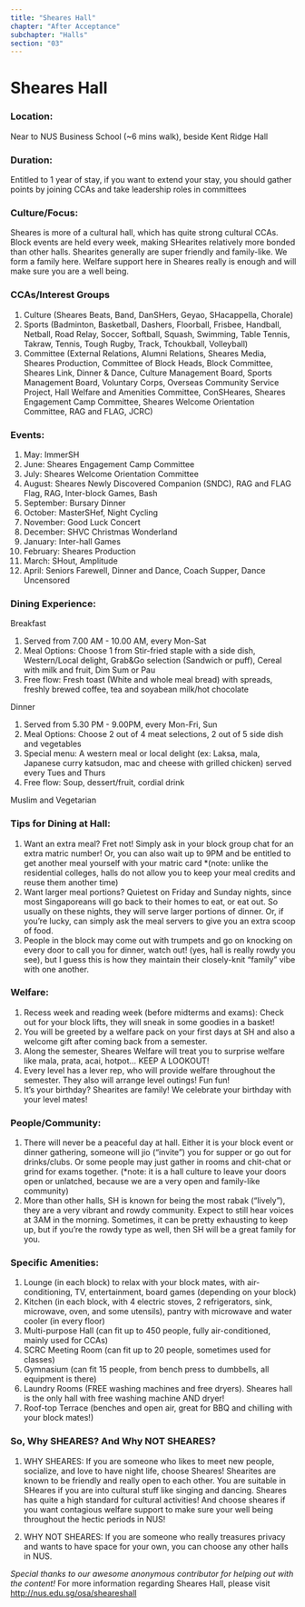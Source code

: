 ```yaml
---
title: "Sheares Hall"
chapter: "After Acceptance"
subchapter: "Halls"
section: "03"
---
```


# Sheares Hall

### Location:

Near to NUS Business School (~6 mins walk), beside Kent Ridge Hall

### Duration:

Entitled to 1 year of stay, if you want to extend your stay, you should gather points by joining CCAs and take leadership roles in committees

### Culture/Focus:

Sheares is more of a cultural hall, which has quite strong cultural CCAs. Block events are held every week, making SHearites relatively more bonded than other halls. Shearites generally are super friendly and family-like. We form a family here. Welfare support here in Sheares really is enough and will make sure you are a well being.

### CCAs/Interest Groups

1. Culture (Sheares Beats, Band, DanSHers, Geyao, SHacappella, Chorale)
2. Sports (Badminton, Basketball, Dashers, Floorball, Frisbee, Handball, Netball, Road Relay, Soccer, Softball, Squash, Swimming, Table Tennis, Takraw, Tennis, Tough Rugby, Track, Tchoukball, Volleyball)
3. Committee (External Relations, Alumni Relations, Sheares Media, Sheares Production, Committee of Block Heads, Block Committee, Sheares Link, Dinner & Dance, Culture Management Board, Sports Management Board, Voluntary Corps, Overseas Community Service Project, Hall Welfare and Amenities Committee, ConSHeares, Sheares Engagement Camp Committee, Sheares Welcome Orientation Committee, RAG and FLAG, JCRC)

### Events:

1. May: ImmerSH
2. June: Sheares Engagement Camp Committee
3. July: Sheares Welcome Orientation Committee
4. August: Sheares Newly Discovered Companion (SNDC), RAG and FLAG Flag, RAG, Inter-block Games, Bash
5. September: Bursary Dinner
6. October: MasterSHef, Night Cycling
7. November: Good Luck Concert
8. December: SHVC Christmas Wonderland
9. January: Inter-hall Games
10. February: Sheares Production
11. March: SHout, Amplitude
12. April: Seniors Farewell, Dinner and Dance, Coach Supper, Dance Uncensored

### Dining Experience:

Breakfast

1.  Served from 7.00 AM - 10.00 AM, every Mon-Sat
2.  Meal Options: Choose 1 from Stir-fried staple with a side dish, Western/Local delight, Grab&Go selection (Sandwich or puff), Cereal with milk and fruit, Dim Sum or Pau
3.  Free flow: Fresh toast (White and whole meal bread) with spreads, freshly brewed coffee, tea and soyabean milk/hot chocolate

Dinner

1.  Served from 5.30 PM - 9.00PM, every Mon-Fri, Sun
2.  Meal Options: Choose 2 out of 4 meat selections, 2 out of 5 side dish and vegetables
3.  Special menu: A western meal or local delight (ex: Laksa, mala, Japanese curry katsudon, mac and cheese with grilled chicken) served every Tues and Thurs
4.  Free flow: Soup, dessert/fruit, cordial drink

Muslim and Vegetarian

### Tips for Dining at Hall:

1. Want an extra meal? Fret not! Simply ask in your block group chat for an extra matric number! Or, you can also wait up to 9PM and be entitled to get another meal yourself with your matric card \*(note: unlike the residential colleges, halls do not allow you to keep your meal credits and reuse them another time)
2. Want larger meal portions? Quietest on Friday and Sunday nights, since most Singaporeans will go back to their homes to eat, or eat out. So usually on these nights, they will serve larger portions of dinner. Or, if you’re lucky, can simply ask the meal servers to give you an extra scoop of food.
3. People in the block may come out with trumpets and go on knocking on every door to call you for dinner, watch out! (yes, hall is really rowdy you see), but I guess this is how they maintain their closely-knit “family” vibe with one another.

### Welfare:

1. Recess week and reading week (before midterms and exams): Check out for your block lifts, they will sneak in some goodies in a basket!
2. You will be greeted by a welfare pack on your first days at SH and also a welcome gift after coming back from a semester.
3. Along the semester, Sheares Welfare will treat you to surprise welfare like mala, prata, acai, hotpot… KEEP A LOOKOUT!
4. Every level has a lever rep, who will provide welfare throughout the semester. They also will arrange level outings! Fun fun!
5. It’s your birthday? Shearites are family! We celebrate your birthday with your level mates!

### People/Community:

1. There will never be a peaceful day at hall. Either it is your block event or dinner gathering, someone will jio (“invite”) you for supper or go out for drinks/clubs. Or some people may just gather in rooms and chit-chat or grind for exams together. (\*note: it is a hall culture to leave your doors open or unlatched, because we are a very open and family-like community)
2. More than other halls, SH is known for being the most rabak (“lively”), they are a very vibrant and rowdy community. Expect to still hear voices at 3AM in the morning. Sometimes, it can be pretty exhausting to keep up, but if you’re the rowdy type as well, then SH will be a great family for you.

### Specific Amenities:

1. Lounge (in each block) to relax with your block mates, with air-conditioning, TV, entertainment, board games (depending on your block)
2. Kitchen (in each block, with 4 electric stoves, 2 refrigerators, sink, microwave, oven, and some utensils), pantry with microwave and water cooler (in every floor)
3. Multi-purpose Hall (can fit up to 450 people, fully air-conditioned, mainly used for CCAs)
4. SCRC Meeting Room (can fit up to 20 people, sometimes used for classes)
5. Gymnasium (can fit 15 people, from bench press to dumbbells, all equipment is there)
6. Laundry Rooms (FREE washing machines and free dryers). Sheares hall is the only hall with free washing machine AND dryer!
7. Roof-top Terrace (benches and open air, great for BBQ and chilling with your block mates!)

### So, Why SHEARES? And Why NOT SHEARES?

1. WHY SHEARES: If you are someone who likes to meet new people, socialize, and love to have night life, choose Sheares! Shearites are known to be friendly and really open to each other. You are suitable in SHeares if you are into cultural stuff like singing and dancing. Sheares has quite a high standard for cultural activities! And choose sheares if you want contagious welfare support to make sure your well being throughout the hectic periods in NUS!

2. WHY NOT SHEARES: If you are someone who really treasures privacy and wants to have space for your own, you can choose any other halls in NUS.

_Special thanks to our awesome anonymous contributor for helping out with the content!_
For more information regarding Sheares Hall, please visit http://nus.edu.sg/osa/sheareshall
